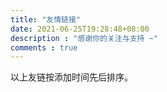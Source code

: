 ```yaml
---
title: "友情链接"
date: 2021-06-25T19:28:48+08:00
description : "感谢你的关注与支持 ~" 
comments : true
---
```


以上友链按添加时间先后排序。

<br></br>

